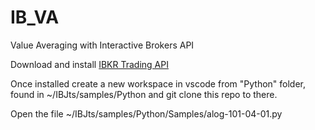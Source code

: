 # IB_VA
Value Averaging with Interactive Brokers API

Download and install [IBKR Trading API](http://interactivebrokers.github.io/)

Once installed create a new workspace in vscode from "Python" folder, found in ~/IBJts/samples/Python and git clone this repo to there.

Open the file ~/IBJts/samples/Python/Samples/alog-101-04-01.py

